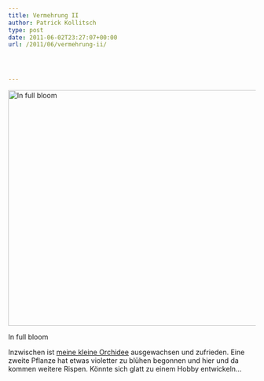 ```yaml
---
title: Vermehrung II
author: Patrick Kollitsch
type: post
date: 2011-06-02T23:27:07+00:00
url: /2011/06/vermehrung-ii/




---
```

<div class="media image">
  <a href="http://www.flickr.com/photos/schreibblogade/5793037047/" title="In full bloom by Patrick Kollitsch, on Flickr"><img src="//farm6.static.flickr.com/5309/5793037047_153073df83_z.jpg" width="640" height="480" alt="In full bloom" /></a></p> 
  
  <p>
    In full bloom
  </p>
</div>

Inzwischen ist <a href="1995">meine kleine Orchidee</a> ausgewachsen und zufrieden. Eine zweite Pflanze hat etwas violetter zu bl&uuml;hen begonnen und hier und da kommen weitere Rispen. K&ouml;nnte sich glatt zu einem Hobby entwickeln...